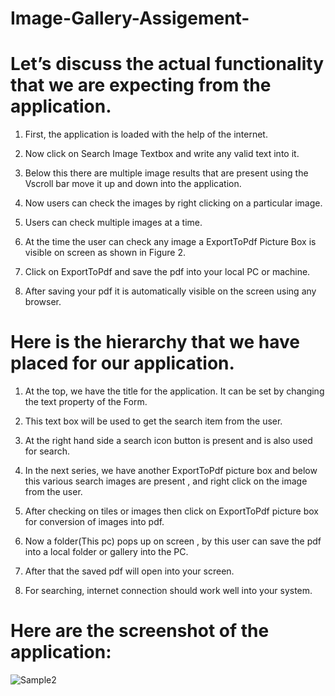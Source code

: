 # Image-Gallery-Assigement-

# Let’s discuss the actual functionality that we are expecting from the application.

1. First, the application is loaded with the help of the internet.

2. Now click on Search Image Textbox and write any valid text into it.

3. Below this there are multiple image results that are present using the Vscroll bar move it up and down into the application.

4. Now users can check the images by right clicking on a particular image.

5. Users can check multiple images at a time.

6. At the time the user can check any image a ExportToPdf Picture Box is visible on screen as shown in Figure 2.

7. Click on ExportToPdf and save the pdf into your local PC or machine.

8. After saving your pdf it is automatically visible on the screen using any browser.


# Here is the hierarchy that we have placed for our application.

1. At the top, we have the title for the application. It can be set by changing the text property of the Form.

2. This text box will be used to get the search item from the user.

3. At the right hand side a search icon button is present and is also used for search.

4. In the next series, we have another ExportToPdf picture box and below this various search images are present , and right click on the image from the user.

5. After checking on tiles or images then click on ExportToPdf picture box for conversion of images into pdf.

6. Now a folder(This pc) pops up on screen , by this user can save the pdf into a local folder or gallery into the PC.

7. After that the saved pdf will open into your screen. 

8. For searching, internet connection should work well into your system.

# Here are the screenshot of the application:

![Sample2](https://user-images.githubusercontent.com/60550123/118392103-5cc7b780-b655-11eb-8b71-821eee84d5f5.PNG)
